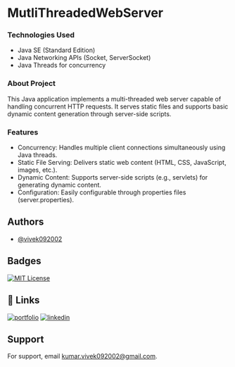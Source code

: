 # MutliThreadedWebServer
### Technologies Used
- Java SE (Standard Edition)
- Java Networking APIs (Socket, ServerSocket)
- Java Threads for concurrency

### About Project
This Java application implements a multi-threaded web server capable of handling concurrent HTTP requests. It serves static files and supports basic dynamic content generation through server-side scripts.

### Features

- Concurrency: Handles multiple client connections simultaneously using Java threads.
- Static File Serving: Delivers static web content (HTML, CSS, JavaScript, images, etc.).
- Dynamic Content: Supports server-side scripts (e.g., servlets) for generating dynamic content.
- Configuration: Easily configurable through properties files (server.properties).





## Authors

- [@vivek092002](https://github.com/vivek092002)


## Badges

[![MIT License](https://img.shields.io/badge/License-MIT-green.svg)](https://choosealicense.com/licenses/mit/)



## 🔗 Links
[![portfolio](https://img.shields.io/badge/my_portfolio-000?style=for-the-badge&logo=ko-fi&logoColor=white)]([https://katherineoelsner.com/](https://vivek092002.github.io/PORTFOLIO/))
[![linkedin](https://img.shields.io/badge/linkedin-0A66C2?style=for-the-badge&logo=linkedin&logoColor=white)]([https://www.linkedin.com/](https://www.linkedin.com/in/vivek-kumar-399653149/))



## Support

For support, email kumar.vivek092002@gmail.com.


